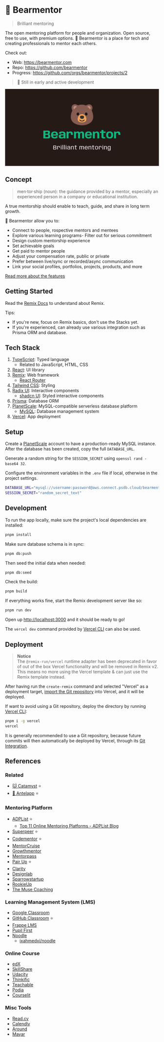 # 🐻 Bearmentor

> Brilliant mentoring

The open mentoring platform for people and organization. Open source, free to use, with premium options. 🐻 Bearmentor is a place for tech and creating professionals to mentor each others.

Check out:

- Web: <https://bearmentor.com>
- Repo: <https://github.com/bearmentor>
- Progress: <https://github.com/orgs/bearmentor/projects/2>

> 🚧 Still in early and active development

![Bearmentor](public/images/bearmentor.png)

## Concept

> men·tor·ship (noun): the guidance provided by a mentor, especially an experienced person in a company or educational institution.

A true mentorship should enable to teach, guide, and share in long term growth.

🐻 Bearmentor allow you to:

- Connect to people, rospective mentors and mentees
- Explore various learning programs- Filter out for serious commitment
- Design custom mentorship experience
- Set achievable goals
- Get paid to mentor people
- Adjust your compensation rate, public or private
- Prefer between live/sync or recorded/async communication
- Link your social profiles, portfolios, projects, products, and more

[Read more about the features]()

## Getting Started

Read the [Remix Docs](https://remix.run/docs) to understand about Remix.

Tips:

- If you're new, focus on Remix basics, don't use the Stacks yet.
- If you're experienced, can already use various integration such as Prisma ORM and database.

## Tech Stack

1. [TypeScript](https://typescriptlang.org): Typed language
   - Related to JavaScript, HTML, CSS
2. [React](https://react.dev): UI library
3. [Remix](https://remix.run): Web framework
   - [React Router](https://reactrouter.com)
4. [Tailwind CSS](https://tailwindcss.com): Styling
5. [Radix UI](https://radix-ui.com): Interactive components
   - [shadcn UI](https://ui.shadcn.com): Styled interactive components
6. [Prisma](https://prisma.io): Database ORM
7. [PlanetScale](https://planetscale.com): MySQL-compatible serverless database platform
   - [MySQL](https://mysql.com): Database management system
8. [Vercel](https://vercel.com): App deployment

## Setup

Create a [PlanetScale](https://planetscale.com) account to have a production-ready MySQL instance. After the database has been created, copy the full `DATABASE_URL`.

Generate a random string for the `SESSION_SECRET` using `openssl rand -base64 32`.

Configure the environment variables in the `.env` file if local, otherwise in the project settings.

```sh
DATABASE_URL="mysql://username:password@aws.connect.psdb.cloud/bearmentor?sslaccept=strict"
SESSION_SECRET="random_secret_text"
```

## Development

To run the app locally, make sure the project's local dependencies are installed:

```sh
pnpm install
```

Make sure database schema is in sync:

```sh
pnpm db:push
```

Then seed the initial data when needed:

```sh
pnpm db:seed
```

Check the build:

```sh
pnpm build
```

If everything works fine, start the Remix development server like so:

```sh
pnpm run dev
```

Open up [http://localhost:3000](http://localhost:3000) and it should be ready to go!

The `vercel dev` command provided by [Vercel CLI](https://vercel.com/cli) can also be used.

## Deployment

> **Notice**  
> The `@remix-run/vercel` runtime adapter has been deprecated in favor of out of
> the box Vercel functionality and will be removed in Remix v2.  
> This means no more using the Vercel template & can just use the Remix
> template instead.

After having run the `create-remix` command and selected "Vercel" as a deployment target, [import the Git repository](https://vercel.com/new) into Vercel, and it will be deployed.

If want to avoid using a Git repository, deploy the directory by running [Vercel CLI](https://vercel.com/cli):

```sh
pnpm i -g vercel
vercel
```

It is generally recommended to use a Git repository, because future commits will then automatically be deployed by Vercel, through its [Git Integration](https://vercel.com/docs/concepts/git).

## References

### Related

- [🐱 Catamyst](https://catamyst.com) ⭐
- [🦌 Antelapp](https://github.com/mhaidarhanif/antelapp) ⭐

### Mentoring Platform

- [ADPList](https://adplist.org) ⭐
  - [Top 11 Online Mentoring Platforms - ADPList Blog](https://blog.adplist.org/post/top-10-online-mentoring-platforms)
- [Superpeer](https://superpeer.com) ⭐
- [Codementor](https://codementor.io) ⭐
- [MentorCruise](https://mentorcruise.com)
- [Growthmentor](https://growthmentor.com)
- [Mentorpass](https://mentorpass.co)
- [Pair Up](https://pair-up.org) ⭐
- [Clarity](https://clarity.fm)
- [Designlab](https://designlab.com)
- [Sparrowstartup](https://sparrowstartup.com)
- [RookieUp](https://rookieup.com)
- [The Muse Coaching](https://themuse.com/coaching)

### Learning Management System (LMS)

- [Google Classroom](https://edu.google.com/intl/en_ALL/workspace-for-education/classroom)
- [GitHub Classroom](https://classroom.github.com) ⭐
- [Frappe LMS](https://frappelms.com)
- [Pupil First](https://pupilfirst.com)
- [Noodle](https://noodle.run)
  - [ixahmedxi/noodle](https://github.com/ixahmedxi/noodle)

### Online Course

- [edX](https://edx.org)
- [SkillShare](https://skillshare.com)
- [Udacity](https://udacity.com)
- [Thinkific](https://thinkific.com)
- [Teachable](https://teachable.com)
- [Podia](https://podia.com)
- [Courselit](https://courselit.app)

### Misc Tools

- [Read.cv](https://read.cv)
- [Calendly](https://calendly.com)
- [Around](https://around.co)
- [Mayar](https://mayar.id)
